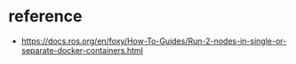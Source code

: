 # reference

- https://docs.ros.org/en/foxy/How-To-Guides/Run-2-nodes-in-single-or-separate-docker-containers.html
